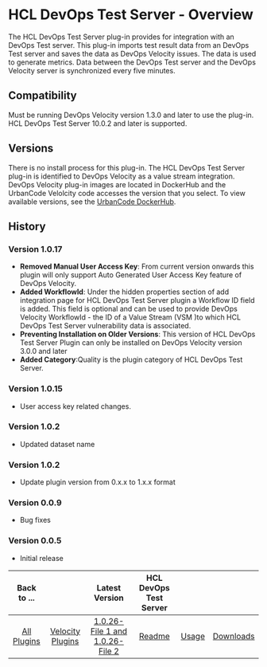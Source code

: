 
# HCL DevOps Test Server - Overview

The HCL DevOps Test Server plug-in provides for integration with an DevOps Test server. This plug-in imports test result data from an DevOps Test server and saves the data as DevOps Velocity issues. The data is used to generate metrics. Data between the DevOps Test server and the DevOps Velocity server is synchronized every five minutes.


## Compatibility

Must be running DevOps Velocity version 1.3.0 and later to use the plug-in. HCL DevOps Test Server 10.0.2 and later is supported.

## Versions

There is no install process for this plug-in. The HCL DevOps Test Server plug-in is identified to DevOps Velocity as a value stream integration. DevOps Velocity plug-in images are located in DockerHub and the UrbanCode Velolcity code accesses the version that you select. To view available versions, see the [UrbanCode DockerHub](https://hub.docker.com/r/urbancode/ucv-ext-onetest-server/tags).


## History

### Version 1.0.17

* **Removed Manual User Access Key**: From current version onwards this plugin will only support Auto Generated User Access Key feature of DevOps Velocity.
* **Added WorkflowId**: Under the hidden properties section of add integration page for HCL DevOps Test Server plugin a Workflow ID field is added. This field is optional and can be used to provide DevOps Velocity WorkflowId - the ID of a Value Stream (VSM )to which HCL DevOps Test Server vulnerability data is associated.
* **Preventing Installation on Older Versions**: This version of HCL DevOps Test Server Plugin can only be installed on DevOps Velocity version 3.0.0 and later
* **Added Category**:Quality is the plugin category of HCL DevOps Test Server.

### Version 1.0.15

* User access key related changes.

### Version 1.0.2

* Updated dataset name


### Version 1.0.2

* Update plugin version from 0.x.x to 1.x.x format

### Version 0.0.9

* Bug fixes

### Version 0.0.5

* Initial release


|Back to ...||Latest Version|HCL DevOps Test Server |||
| :---: | :---: | :---: | :---: | :---: | :---: |
|[All Plugins](../../index.md)|[Velocity Plugins](../README.md)|[1.0.26-File 1 ](https://raw.githubusercontent.com/UrbanCode/IBM-UCV-PLUGINS/main/files/ucv-ext-onetest-server/ucv-ext-onetest-server%3A1.0.26.tar.7z.001)[and 1.0.26-File 2](https://raw.githubusercontent.com/UrbanCode/IBM-UCV-PLUGINS/main/files/ucv-ext-onetest-server/ucv-ext-onetest-server%3A1.0.26.tar.7z.002)|[Readme](README.md)|[Usage](usage.md)|[Downloads](downloads.md)|
